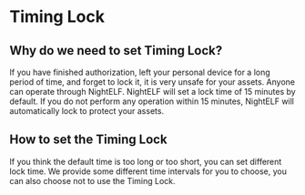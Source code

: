 # Timing Lock

## Why do we need to set Timing Lock?

If you have finished authorization, left your personal device for a long period of time, and forget to lock it, it is very unsafe for your assets. Anyone can operate through NightELF. NightELF will set a lock time of 15 minutes by default. If you do not perform any operation within 15 minutes, NightELF will automatically lock to protect your assets.

## How to set the Timing Lock

If you think the default time is too long or too short, you can set different lock time. We provide some different time intervals for you to choose, you can also choose not to use the Timing Lock.

<!-- ![Lock](../../Asset/time-lock.jpg) -->
